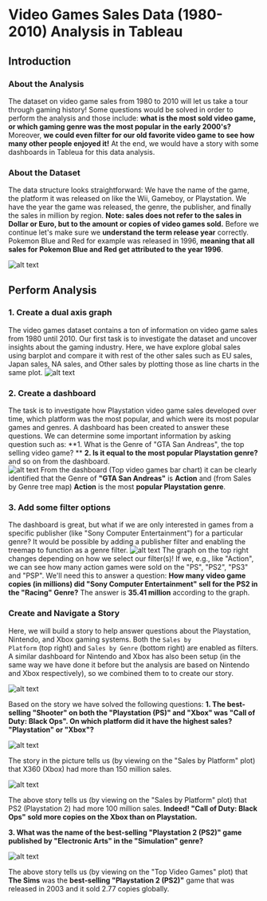 # Video Games Sales Data (1980-2010) Analysis in Tableau
## Introduction

### About the Analysis 
The dataset on video game sales from 1980 to 2010 will let us take a tour through gaming history! Some questions would be solved in order to perform the analysis and those include: **what is the most sold video game, or which gaming genre was the most popular in the early 2000's?** Moreover, **we could even filter for our old favorite video game to see how many other people enjoyed it!** 
At the end, we would have a story with some dashboards in Tableua for this data analysis.

### About the Dataset
The data structure looks straightforward: We have the name of the game, the platform it was released on like the Wii, Gameboy, or Playstation. We have the year the game was released, the genre, the publisher, and finally the sales in million by region. 
**Note: sales does not refer to the sales in Dollar or Euro, but to the amount or copies of video games sold.** Before we continue let's make sure we **understand the term release year** correctly. Pokemon Blue and Red for example was released in 1996, **meaning that all sales for Pokemon Blue and Red get attributed to the year 1996**.

![alt text](https://github.com/asifsamy/video_games-sales-1980-2010--analysis/blob/master/images/dataset.JPG "Logo Title Text 1")

## Perform Analysis
### 1. Create a dual axis graph
The video games dataset contains a ton of information on video game sales from 1980 until 2010. Our first task is to investigate the dataset and uncover insights about the gaming industry. Here, we have explore global sales using barplot and compare it with rest of the other sales such as EU sales, Japan sales, NA sales, and Other sales by plotting those as line charts in the same plot.
![alt text](https://github.com/asifsamy/video_games-sales-1980-2010--analysis/blob/master/images/all-region-sales.JPG "Logo Title Text 1")

### 2. Create a dashboard
The task is to investigate how Playstation video game sales developed over time, which platform was the most popular, and which were its most popular games and genres. A dashboard has been created to answer these questions. 
We can determine some important information by asking question such as: 
**1. What is the Genre of "GTA San Andreas", the top selling video game? **
**2. Is it equal to the most popular Playstation genre?** 
and so on from the dashboard.  
![alt text](https://github.com/asifsamy/video_games-sales-1980-2010--analysis/blob/master/images/dashboard_1.jpg.png "Logo Title Text 1")
From the dashboard (Top video games bar chart) it can be clearly identified that the Genre of **"GTA San Andreas"** is **Action**
and (from Sales by Genre tree map) **Action** is the most **popular Playstation genre**.

### 3. Add some filter options 
The dashboard is great, but what if we are only interested in games from a specific publisher (like "Sony Computer Entertainment") for a particular genre? It would be possible by adding a publisher filter and enabling the treemap to function as a genre filter.
![alt text](https://github.com/asifsamy/video_games-sales-1980-2010--analysis/blob/master/images/dashboard_2.jpg.png "Logo Title Text 1")
The graph on the top right changes depending on how we select our filter(s)! If we, e.g., like "Action", we can see how many action games were sold on the "PS", "PS2", "PS3" and "PSP". We'll need this to answer a question:
**How many video game copies (in millions) did "Sony Computer Entertainment" sell for the PS2 in the "Racing" Genre?**
The answer is **35.41 million** according to the graph.

### Create and Navigate a Story
Here, we will build a story to help answer questions about the Playstation, Nintendo, and Xbox gaming systems. Both the <code>Sales by Platform</code> (top right) and <code>Sales by Genre</code> (bottom right) are enabled as filters. 
A similar dashboard for Nintendo and Xbox has also been setup (in the same way we have done it before but the analysis are based on Nintendo and Xbox respectively), so we combined them to to create our story. 

![alt text](https://github.com/asifsamy/video_games-sales-1980-2010--analysis/blob/master/images/story_1.png "Logo Title Text 1")

Based on the story we have solved the following questions:
**1. The best-selling "Shooter" on both the "Playstation (PS)" and "Xbox" was "Call of Duty: Black Ops". On which platform did it have the highest sales? "Playstation" or "Xbox"?**

![alt text](https://github.com/asifsamy/video_games-sales-1980-2010--analysis/blob/master/images/story_2.png "Logo Title Text 1")

The story in the picture tells us (by viewing on the "Sales by Platform" plot) that X360 (Xbox) had more than 150 million sales.

![alt text](https://github.com/asifsamy/video_games-sales-1980-2010--analysis/blob/master/images/story_3.png "Logo Title Text 1")

The above story tells us (by viewing on the "Sales by Platform" plot) that PS2 (Playstation 2) had more 100 million sales.
**Indeed! "Call of Duty: Black Ops" sold more copies on the Xbox than on Playstation.**

**3. What was the name of the best-selling "Playstation 2 (PS2)" game published by "Electronic Arts" in the "Simulation" genre?**

![alt text](https://github.com/asifsamy/video_games-sales-1980-2010--analysis/blob/master/images/story_4.png "Logo Title Text 1")

The above story tells us (by viewing on the "Top Video Games" plot) that **The Sims** was the **best-selling "Playstation 2 (PS2)"** game that was released in 2003 and it sold 2.77 copies globally.
